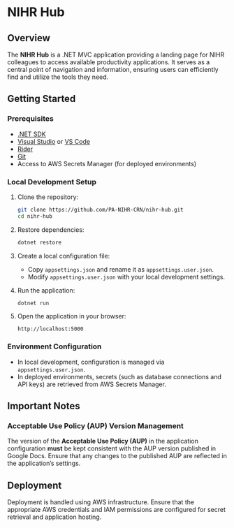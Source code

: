 # NIHR Hub

## Overview
The **NIHR Hub** is a .NET MVC application providing a landing page for NIHR colleagues to access available productivity applications. It serves as a central point of navigation and information, ensuring users can efficiently find and utilize the tools they need.

## Getting Started

### Prerequisites
- [.NET SDK](https://dotnet.microsoft.com/en-us/download)
- [Visual Studio](https://visualstudio.microsoft.com/) or [VS Code](https://code.visualstudio.com/)
- [Rider](https://www.jetbrains.com/rider/)
- [Git](https://git-scm.com/)
- Access to AWS Secrets Manager (for deployed environments)

### Local Development Setup
1. Clone the repository:
   ```sh
   git clone https://github.com/PA-NIHR-CRN/nihr-hub.git
   cd nihr-hub
   ```

2. Restore dependencies:
   ```sh
   dotnet restore
   ```

3. Create a local configuration file:
   - Copy `appsettings.json` and rename it as `appsettings.user.json`.
   - Modify `appsettings.user.json` with your local development settings.

4. Run the application:
   ```sh
   dotnet run
   ```

5. Open the application in your browser:
   ```
   http://localhost:5000
   ```

### Environment Configuration
- In local development, configuration is managed via `appsettings.user.json`.
- In deployed environments, secrets (such as database connections and API keys) are retrieved from AWS Secrets Manager.

## Important Notes
### Acceptable Use Policy (AUP) Version Management
The version of the **Acceptable Use Policy (AUP)** in the application configuration **must** be kept consistent with the AUP version published in Google Docs. Ensure that any changes to the published AUP are reflected in the application’s settings.

## Deployment
Deployment is handled using AWS infrastructure. Ensure that the appropriate AWS credentials and IAM permissions are configured for secret retrieval and application hosting.